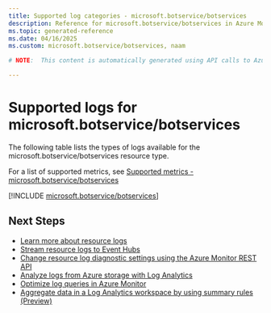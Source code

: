```yaml
---
title: Supported log categories - microsoft.botservice/botservices
description: Reference for microsoft.botservice/botservices in Azure Monitor Logs.
ms.topic: generated-reference
ms.date: 04/16/2025
ms.custom: microsoft.botservice/botservices, naam

# NOTE:  This content is automatically generated using API calls to Azure. Any edits made on these files will be overwritten in the next run of the script. 

---
```





# Supported logs for microsoft.botservice/botservices  
The following table lists the types of logs available for the microsoft.botservice/botservices resource type.
  
  
  
For a list of supported metrics, see [Supported metrics - microsoft.botservice/botservices](../supported-metrics/microsoft-botservice-botservices-metrics.md)  
  

  
[!INCLUDE [microsoft.botservice/botservices](~/reusable-content/ce-skilling/azure/includes/azure-monitor/reference/logs/microsoft-botservice-botservices-logs-include.md)]  
  

## Next Steps

* [Learn more about resource logs](/azure/azure-monitor/essentials/platform-logs-overview)
* [Stream resource logs to Event Hubs](/azure/azure-monitor/essentials/resource-logs#send-to-azure-event-hubs)
* [Change resource log diagnostic settings using the Azure Monitor REST API](/rest/api/monitor/diagnosticsettings)
* [Analyze logs from Azure storage with Log Analytics](/azure/azure-monitor/essentials/resource-logs#send-to-log-analytics-workspace)
* [Optimize log queries in Azure Monitor](/azure/azure-monitor/logs/query-optimization)
* [Aggregate data in a Log Analytics workspace by using summary rules (Preview)](/azure/azure-monitor/logs/summary-rules)